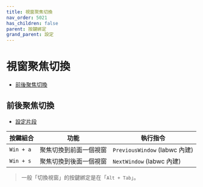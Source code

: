 ```yaml
---
title: 視窗聚焦切換
nav_order: 5021
has_children: false
parent: 按鍵綁定
grand_parent: 設定
---
```



# 視窗聚焦切換

* [前後聚焦切換](#前後聚焦切換)




## 前後聚焦切換

* [設定片段](https://github.com/samwhelp/fedora-labwc-adjustment/blob/main/prototype/main/labwc-config/Main/asset/overlay/etc/skel/.config/labwc/rc.xml#L226-L231)


| 按鍵組合  | 功能                   | 執行指令               |
| ----------| ---------------------- | ---------------------- |
| `Win + a` | 聚焦切換到前面一個視窗 | `PreviousWindow` (labwc 內建) |
| `Win + s` | 聚焦切換到後面一個視窗 | `NextWindow` (labwc 內建)  |


> 一般「切換視窗」的按鍵綁定是在「`Alt + Tab`」。
